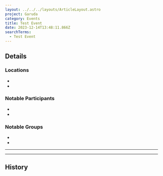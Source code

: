 ```yaml
---
layout: ../../../layouts/ArticleLayout.astro
project: Garuda
category: Events
title: Test Event
date: 2023-12-14T13:48:11.866Z
searchTerms:
  - Test Event
---
```

## Details

### Locations
* 
* 

### Notable Participants
* 
* 

### Notable Groups  
* 
* 

[use double horizontal rule to add a details pane]::
_____
_____

## History
